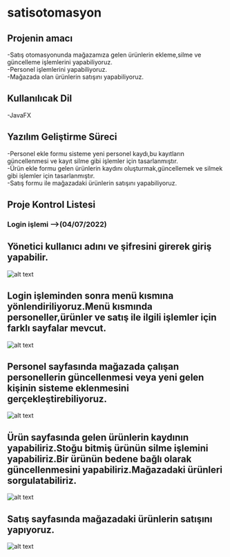 # satisotomasyon
## Projenin amacı
-Satış otomasyonunda mağazamıza gelen ürünlerin ekleme,silme ve güncelleme işlemlerini yapabiliyoruz. <br/>
-Personel işlemlerini yapabiliyoruz. <br/>
-Mağazada olan ürünlerin satışını yapabiliyoruz. <br/>

## Kullanılıcak Dil <br/>
-JavaFX

## Yazılım Geliştirme Süreci <br/>
-Personel ekle formu sisteme yeni personel kaydı,bu kayıtların güncellenmesi ve kayıt silme gibi işlemler için tasarlanmıştır. <br/>
-Ürün ekle formu gelen ürünlerin kaydını oluşturmak,güncellemek ve silmek gibi işlemler için tasarlanmıştır. <br/>
-Satış formu ile mağazadaki ürünlerin satışını yapabiliyoruz. <br/>


## Proje Kontrol Listesi <br/>
### Login işlemi -->(04/07/2022) <br/>



## Yönetici kullanıcı adını ve şifresini girerek giriş yapabilir. </br>
![alt text](https://github.com/zeynepsudeatas/satisotomasyon/blob/main/Ekran%20g%C3%B6r%C3%BCnt%C3%BCs%C3%BC%202022-07-04%20140628.png)

## Login işleminden sonra menü kısmına yönlendiriliyoruz.Menü kısmında personeller,ürünler ve satış ile ilgili işlemler için farklı sayfalar mevcut. <br/>
![alt text](https://github.com/zeynepsudeatas/satisotomasyon/blob/main/men%C3%BC.png)

## Personel sayfasında mağazada çalışan personellerin güncellenmesi veya yeni gelen kişinin sisteme eklenmesini gerçekleştirebiliyoruz. <br/>
![alt text](https://github.com/zeynepsudeatas/satisotomasyon/blob/main/personelekle.png)

## Ürün sayfasında gelen ürünlerin kaydının yapabiliriz.Stoğu bitmiş ürünün silme işlemini yapabiliriz.Bir ürünün bedene bağlı olarak güncellenmesini yapabiliriz.Mağazadaki ürünleri sorgulatabiliriz. <br/>
![alt text](https://github.com/zeynepsudeatas/satisotomasyon/blob/main/urunekle.png)

## Satış sayfasında mağazadaki ürünlerin satışını yapıyoruz. <br/>
![alt text](https://github.com/zeynepsudeatas/satisotomasyon/blob/main/satis.png)
